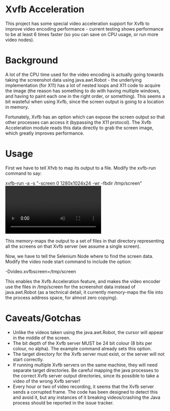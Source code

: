 Xvfb Acceleration
=================

This project has some special video acceleration support for Xvfb to improve video encoding performance - current testing shows performance to be at least 6 times faster (so you can save on CPU usage, or run more video nodes).

# Background

A lot of the CPU time used for the video encoding is actually going towards taking the screenshot data using java.awt.Robot - the underlying implementation (for X11) has a lot of nested loops and X11 code to acquire the image (the reason has something to do with having multiple windows, and having to paint each one in the right order, or something). This seems a bit wasteful when using Xvfb, since the screen output is going to a location in memory.

Fortunately, Xvfb has an option which can expose the screen output so that other processes can access it (bypassing the X11 protocol). The Xvfb Acceleration module reads this data directly to grab the screen image, which greatly improves performance.

# Usage

First we have to tell Xfvb to map its output to a file. Modify the xvfb-run command to say:

xvfb-run -a -s "-screen 0 1280x1024x24 -wr -fbdir /tmp/screen" <video node start command>

This memory-maps the output to a set of files in that directory representing all the screens on that Xvfb server (we assume a single screen).

Now, we have to tell the Selenium Node where to find the screen data. Modify the video node start command to include the option:

-Dvideo.xvfbscreen=/tmp/screen

This enables the Xvfb Acceleration feature, and makes the video encoder use the files in /tmp/screen for the screenshot data instead of java.awt.Robot (as a technical detail, it currently memory-maps the file into the process address space, for almost zero copying).

# Caveats/Gotchas

* Unlike the videos taken using the java.awt.Robot, the cursor will appear in the middle of the screen.
* The bit depth of the Xvfb server MUST be 24 bit colour (8 bits per colour, no alpha). The example command already sets this option.
* The target directory for the Xvfb server must exist, or the server will not start correctly.
* If running multiple Xvfb servers on the same machine, they will need separate target directories. Be careful mapping the java processes to the correct Xvfb server output directories, since its possible to take a video of the wrong Xvfb server!
* Every hour or two of video recording, it seems that the Xvfb server sends a corrupted frame. The code has been designed to detect this and avoid it, but any instances of it breaking videos/crashing the Java process should be reported in the issue tracker.
